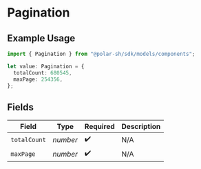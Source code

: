 # Pagination

## Example Usage

```typescript
import { Pagination } from "@polar-sh/sdk/models/components";

let value: Pagination = {
  totalCount: 680545,
  maxPage: 254356,
};
```

## Fields

| Field              | Type               | Required           | Description        |
| ------------------ | ------------------ | ------------------ | ------------------ |
| `totalCount`       | *number*           | :heavy_check_mark: | N/A                |
| `maxPage`          | *number*           | :heavy_check_mark: | N/A                |